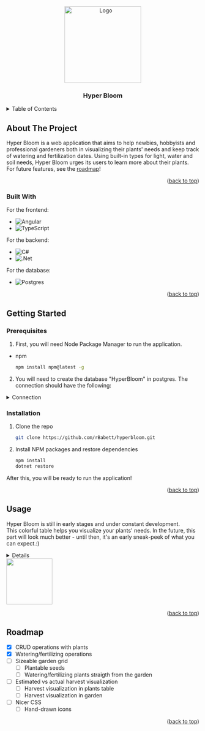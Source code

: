 <a name="readme-top"></a>
<br />
<div align="center">
  <a href="https://github.com/github_username/repo_name">
    <img src="https://github.com/rBabett/hyperbloom/assets/113454591/f8772975-0f12-47fb-9525-d69b0f54886d" alt="Logo" width="200" height="200">
  </a>

<h3 align="center">Hyper Bloom</h3>
</div>

<details>
  <summary>Table of Contents</summary>
  <ol>
    <li>
      <a href="#about-the-project">About The Project</a>
      <ul>
        <li><a href="#built-with">Built With</a></li>
      </ul>
    </li>
    <li>
      <a href="#getting-started">Getting Started</a>
      <ul>
        <li><a href="#prerequisites">Prerequisites</a></li>
        <li><a href="#installation">Installation</a></li>
      </ul>
    </li>
    <li><a href="#usage">Usage</a></li>
    <li><a href="#roadmap">Roadmap</a></li>
  </ol>
</details>



## About The Project

Hyper Bloom is a web application that aims to help newbies, hobbyists and professional gardeners both in visualizing their plants' needs and keep track of watering and fertilization dates. Using built-in types for light, water and soil needs, Hyper Bloom urges its users to learn more about their plants. <br>
For future features, see the <a href="#roadmap">roadmap</a>!

<p align="right">(<a href="#readme-top">back to top</a>)</p>


### Built With

For the frontend:
* ![Angular](https://img.shields.io/badge/angular-%23DD0031.svg?style=for-the-badge&logo=angular&logoColor=white)
* ![TypeScript](https://img.shields.io/badge/typescript-%23007ACC.svg?style=for-the-badge&logo=typescript&logoColor=white)

For the backend:
* ![C#](https://img.shields.io/badge/c%23-%23239120.svg?style=for-the-badge&logo=c-sharp&logoColor=white)
* ![.Net](https://img.shields.io/badge/.NET-5C2D91?style=for-the-badge&logo=.net&logoColor=white)

For the database:
* ![Postgres](https://img.shields.io/badge/postgres-%23316192.svg?style=for-the-badge&logo=postgresql&logoColor=white)

<p align="right">(<a href="#readme-top">back to top</a>)</p>


## Getting Started

### Prerequisites

1. First, you will need Node Package Manager to run the application.
* npm
  ```sh
  npm install npm@latest -g
  ```

2. You will need to create the database "HyperBloom" in postgres. The connection should have the following:
<details>
  <summary>Connection</summary>
  <ul>
    <li>Host: localhost</li>
    <li>Port: 5432</li>
    <li>User: postgres</li>
    <li>Password: postgres</li>
    <li>Database: HyperBloom</li>
  </ul>
</details>

### Installation

1. Clone the repo
   ```sh
   git clone https://github.com/rBabett/hyperbloom.git
   ```
2. Install NPM packages and restore dependencies
   ```sh
   npm install
   dotnet restore
   ```
After this, you will be ready to run the application!

<p align="right">(<a href="#readme-top">back to top</a>)</p>


## Usage

Hyper Bloom is still in early stages and under constant development. <br>
This colorful table helps you visualize your plants' needs. In the future, this part will look much better - until then, it's an early sneak-peek of what you can expect.:) <br>

<details>
<img src="https://github.com/rBabett/hyperbloom/assets/113454591/8ef8c3fc-5445-4af0-afb2-2bfb13dcef6f">
</details>

<img src="https://github.com/rBabett/hyperbloom/assets/113454591/d0164a49-36f2-4c45-8ed7-ad62696df50d" width="120" height="120"/>

<p align="right">(<a href="#readme-top">back to top</a>)</p>

## Roadmap

- [X] CRUD operations with plants
- [X] Watering/fertilizing operations
- [ ] Sizeable garden grid
  - [ ] Plantable seeds
  - [ ] Watering/fertilizing plants straigth from the garden
- [ ] Estimated vs actual harvest visualization
  - [ ] Harvest visualization in plants table
  - [ ] Harvest visualization in garden
- [ ] Nicer CSS
  - [ ] Hand-drawn icons

<p align="right">(<a href="#readme-top">back to top</a>)</p>



